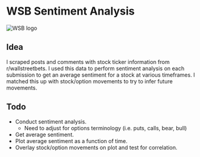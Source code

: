 # WSB Sentiment Analysis
![WSB logo](https://miro.medium.com/max/360/0*qNLy1P3pAfcivIbz)

## Idea

I scraped posts and comments with stock ticker information from r/wallstreetbets. I used this data to perform sentiment analysis on each submission to get an average sentiment for a stock at various timeframes. I matched this up with stock/option movements to try to infer future movements.

## Todo

* Conduct sentiment analysis.
  * Need to adjust for options terminology (i.e. puts, calls, bear, bull)
* Get average sentiment.
* Plot average sentiment as a function of time.
* Overlay stock/option movements on plot and test for correlation.

